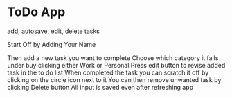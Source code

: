 # ToDo App

add, autosave, edit, delete tasks

Start Off by Adding Your Name

Then add a new task you want to complete
Choose which category it falls under buy clicking either Work or Personal
Press edit button to revise added task in the to do list
When completed the task you can scratch it off by clicking on the circle icon next to it
You can then remove unwanted task by clicking Delete button
All input is saved even after refreshing app

